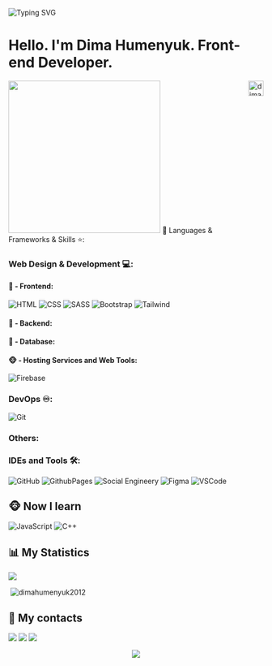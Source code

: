 ![Typing SVG](https://readme-typing-svg.demolab.com/?lines=Front-end+Developer)

# Hello. I'm Dima Humenyuk. Front-end Developer.

  <img src="https://media.giphy.com/media/ZDTbix65Me1YDNLDF3/giphy.gif" width="300"/>
  <img align="right" src="https://visitcount.itsvg.in/api?id=dimahumenyuk2012&icon=7&color=9"  height="30" alt="dimahumenyuk2012" />
🔨 Languages & Frameworks & Skills ⭐️:

### Web Design & Development 💻:
#### 🙈 - Frontend:
![HTML](https://img.shields.io/badge/-HTML-E34F26?style=for-the-badge&logo=html&logoColor=white)
![CSS](https://img.shields.io/badge/-CSS-1572B6?style=for-the-badge&logo=css)
![SASS](https://img.shields.io/badge/SASS-hotpink.svg?style=for-the-badge&logo=SASS&logoColor=white)
![Bootstrap](https://img.shields.io/badge/-Bootstrap-563D7C?style=for-the-badge&logo=bootstrap&logoColor=white)
![Tailwind](https://img.shields.io/badge/TailwindCSS-06B6D4?style=for-the-badge&logo=tailwindcss&logoColor=white)

#### 🙉 - Backend:


#### 🙊 - Database:


#### 🐵 - Hosting Services and Web Tools:
![Firebase](https://img.shields.io/badge/Firebase-039BE5?style=for-the-badge&logo=Firebase&logoColor=white)

### DevOps ♾️:
![Git](https://img.shields.io/badge/GIT-E44C30?style=for-the-badge&logo=git&logoColor=white)

### Others:


### IDEs and Tools 🛠:
![GitHub](https://img.shields.io/badge/github-%23121011.svg?style=for-the-badge&logo=github&logoColor=white)
![GithubPages](https://img.shields.io/badge/github%20pages-121013?style=for-the-badge&logo=github&logoColor=white)
![Social Engineery](https://img.shields.io/badge/Social_engineering-FFFFFF?style=for-the-badge&logo=github&logoColor=black)
![Figma](https://img.shields.io/badge/Figma-F24E1E?style=for-the-badge&logo=figma&logoColor=white)
![VSCode](https://img.shields.io/badge/Visual_Studio_Code-0078D4?style=for-the-badge&logo=visual%20studio%20code&logoColor=white)

## 🐵 Now I learn
![JavaScript](https://img.shields.io/badge/JavaScript-F7DF1E.svg?style=for-the-badge&logo=javascript&logoColor=white)
![C++](https://custom-icon-badges.herokuapp.com/badge/C++-9C033A.svg?style=for-the-badge&logo=cpp2&logoColor=white)

## 📊 My Statistics
![](https://github-readme-stats.vercel.app/api/top-langs/?username=dimahumenyuk2012&theme=dark&hide_border=true&include_all_commits=false&count_private=false&layout=compact)
<p>&nbsp;<img align="center" src="https://github-readme-stats.zohan.tech/api?username=dimahumenyuk2012&show_icons=true&locale=en&theme=tokyonight" alt="dimahumenyuk2012" /></p>

## 🔖 My contacts

<div class="contacts">
  <a href="https://t.me/devlop_admin"><img src="https://img.shields.io/badge/-Telegram-090909?style=for-the-badge&logo=telegram&logoColor=27A0D9"></a>
  <a href="https://www.instagram.com/d.i.m.a_h.u.m.e.n.y.u.k"><img src="https://img.shields.io/badge/-Instagram-090909?style=for-the-badge&logo=instagram&logoColor=B4068E"></a>
  <a href="https://www.facebook.com/profile.php?id=61562683131427"><img src="https://img.shields.io/badge/-Facebook-090909?style=for-the-badge&logo=Facebook&logoColor=1195F5"></a>
</div>
<p align="center">
  <img src="https://capsule-render.vercel.app/api?type=waving&color=gradient&height=65&section=footer"/>
</p>
